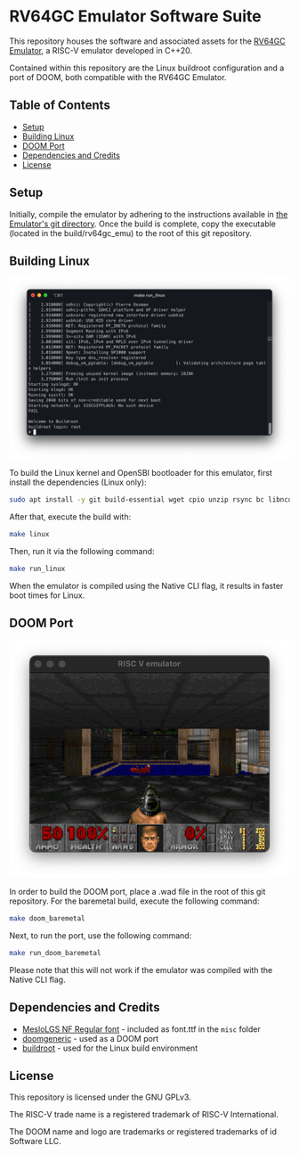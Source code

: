 # RV64GC Emulator Software Suite

This repository houses the software and associated assets for the [RV64GC Emulator](https://github.com/bane9/rv64gc-emu), a RISC-V emulator developed in C++20.

Contained within this repository are the Linux buildroot configuration and a port of DOOM, both compatible with the RV64GC Emulator.

## Table of Contents
- [Setup](#setup)
- [Building Linux](#building-linux)
- [DOOM Port](#doom-port)
- [Dependencies and Credits](#dependencies-and-credits)
- [License](#license)

## Setup

Initially, compile the emulator by adhering to the instructions available in [the Emulator's git directory](https://github.com/bane9/rv64gc-emu). Once the build is complete, copy the executable (located in the build/rv64gc_emu) to the root of this git repository.

## Building Linux

![DOOM](images/linux.png)

To build the Linux kernel and OpenSBI bootloader for this emulator, first install the dependencies (Linux only):

```bash
sudo apt install -y git build-essential wget cpio unzip rsync bc libncurses5-dev screen bison file flex 
```

After that, execute the build with:
```bash
make linux
```

Then, run it via the following command:
```bash
make run_linux
```

When the emulator is compiled using the Native CLI flag, it results in faster boot times for Linux.

## DOOM Port

![DOOM](images/doom.png)

In order to build the DOOM port, place a .wad file in the root of this git repository. For the baremetal build, execute the following command: 
```bash
make doom_baremetal
```

Next, to run the port, use the following command: 
```bash
make run_doom_baremetal
```

Please note that this will not work if the emulator was compiled with the Native CLI flag.

## Dependencies and Credits

- [MesloLGS NF Regular font](https://github.com/romkatv/dotfiles-public/blob/master/.local/share/fonts/NerdFonts/MesloLGS%20NF%20Regular.ttf) - included as font.ttf in the `misc` folder
- [doomgeneric](https://github.com/ozkl/doomgeneric) - used as a DOOM port
- [buildroot](https://buildroot.org/) - used for the Linux build environment

## License

This repository is licensed under the GNU GPLv3.

The RISC-V trade name is a registered trademark of RISC-V International.

The DOOM name and logo are trademarks or registered trademarks of id Software LLC.
